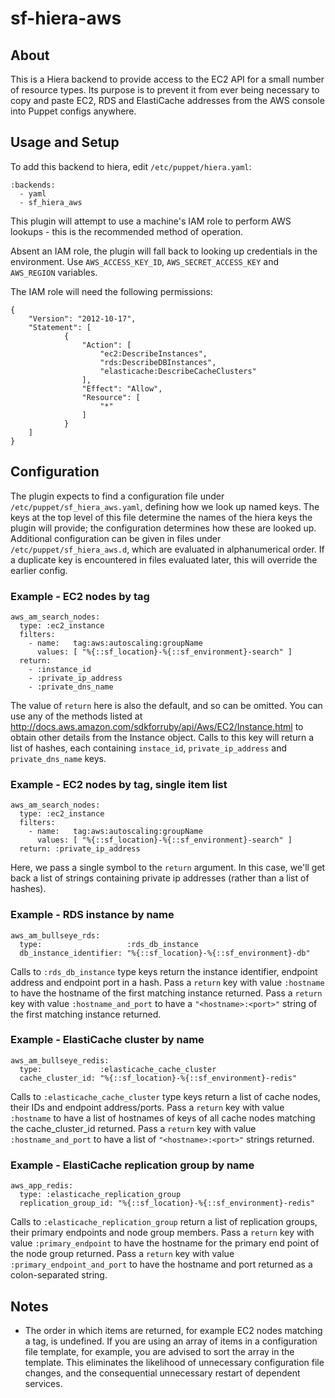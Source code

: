 # sf-hiera-aws

## About

This is a Hiera backend to provide access to the EC2 API for a small number of resource types. Its purpose is to prevent it from ever being necessary to copy and paste EC2, RDS and ElastiCache addresses from the AWS console into Puppet configs anywhere.

## Usage and Setup

To add this backend to hiera, edit `/etc/puppet/hiera.yaml`:

```
:backends:
  - yaml
  - sf_hiera_aws
```

This plugin will attempt to use a machine's IAM role to perform AWS lookups - this is the recommended method of operation. 

Absent an IAM role, the plugin will fall back to looking up credentials in the environment. Use `AWS_ACCESS_KEY_ID`, `AWS_SECRET_ACCESS_KEY` and `AWS_REGION` variables.

The IAM role will need the following permissions:

```
{
    "Version": "2012-10-17",
    "Statement": [
            {
                "Action": [
                    "ec2:DescribeInstances",
                    "rds:DescribeDBInstances",
                    "elasticache:DescribeCacheClusters"
                ],
                "Effect": "Allow",
                "Resource": [
                    "*"
                ]
            }
    ]
}
```

## Configuration

The plugin expects to find a configuration file under `/etc/puppet/sf_hiera_aws.yaml`, defining how we look up named keys.  The keys at the top level of this file determine the names of the hiera keys the plugin will provide; the configuration determines how these are looked up.
Additional configuration can be given in files under `/etc/puppet/sf_hiera_aws.d`, which are evaluated in alphanumerical order. If a duplicate key is encountered in files evaluated later, this will override the earlier config.

### Example - EC2 nodes by tag

```
aws_am_search_nodes:
  type: :ec2_instance
  filters:
    - name:   tag:aws:autoscaling:groupName
      values: [ "%{::sf_location}-%{::sf_environment}-search" ]
  return:
    - :instance_id
    - :private_ip_address
    - :private_dns_name
```

The value of `return` here is also the default, and so can be omitted. You can use any of the methods listed at http://docs.aws.amazon.com/sdkforruby/api/Aws/EC2/Instance.html to obtain other details from the Instance object.  Calls to this key will return a list of hashes, each containing `instace_id`, `private_ip_address` and `private_dns_name` keys.

### Example - EC2 nodes by tag, single item list

```
aws_am_search_nodes:
  type: :ec2_instance
  filters:
    - name:   tag:aws:autoscaling:groupName
      values: [ "%{::sf_location}-%{::sf_environment}-search" ]
  return: :private_ip_address
```

Here, we pass a single symbol to the `return` argument.  In this case, we'll get back a list of strings containing private ip addresses (rather than a list of hashes).



### Example - RDS instance by name

```
aws_am_bullseye_rds:
  type:                   :rds_db_instance
  db_instance_identifier: "%{::sf_location}-%{::sf_environment}-db"
```

Calls to `:rds_db_instance` type keys return the instance identifier, endpoint address and endpoint port in a hash.
Pass a `return` key with value `:hostname` to have the hostname of the first matching instance returned.
Pass a `return` key with value `:hostname_and_port` to have a `"<hostname>:<port>"` string of the first matching instance returned.

### Example - ElastiCache cluster by name

```
aws_am_bullseye_redis:
  type:             :elasticache_cache_cluster
  cache_cluster_id: "%{::sf_location}-%{::sf_environment}-redis"
```

Calls to `:elasticache_cache_cluster` type keys return a list of cache nodes, their IDs and endpoint address/ports.
Pass a `return` key with value `:hostname` to have a list of hostnames of keys of all cache nodes matching the cache_cluster_id returned.
Pass a `return` key with value `:hostname_and_port` to have a list of `"<hostname>:<port>"` strings returned.

### Example - ElastiCache replication group by name

```
aws_app_redis:
  type: :elasticache_replication_group
  replication_group_id: "%{::sf_location}-%{::sf_environment}-redis"
```

Calls to `:elasticache_replication_group` return a list of replication groups, their primary endpoints and node group members.
Pass a `return` key with value `:primary_endpoint` to have the hostname for the primary end point of the node group returned.
Pass a `return` key with value `:primary_endpoint_and_port` to have the hostname and port returned as a colon-separated string.

## Notes

* The order in which items are returned, for example EC2 nodes matching a tag, is undefined. If you are using an array of items in a configuration file template, for example, you are advised to sort the array in the template. This eliminates the likelihood of unnecessary configuration file changes, and the consequential unnecessary restart of dependent services.
